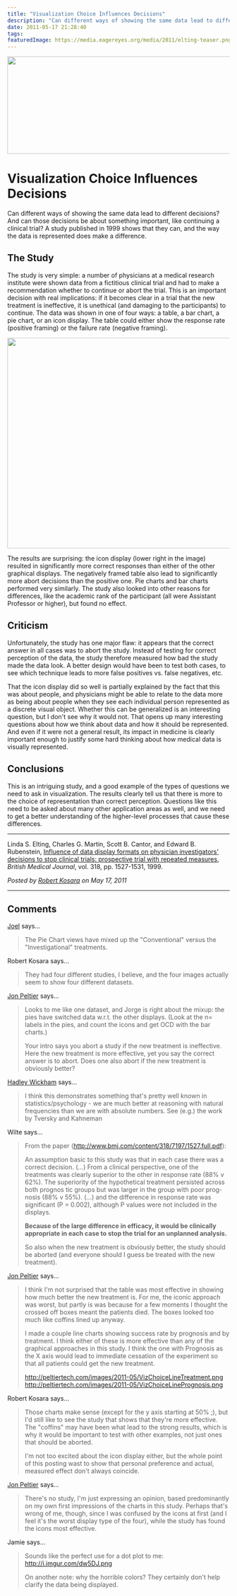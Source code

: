 ```yaml
---
title: "Visualization Choice Influences Decisions"
description: "Can different ways of showing the same data lead to different decisions? And can those decisions be about something important, like continuing a clinical trial? A study published in 1999 shows that they can, and the way the data is represented does make a difference."
date: 2011-05-17 21:28:40
tags: 
featuredImage: https://media.eagereyes.org/media/2011/elting-teaser.png
---
```


<p><img src="https://media.eagereyes.org/media/2011/elting-teaser.png" alt="" width="600" height="220" /></p>

# Visualization Choice Influences Decisions

Can different ways of showing the same data lead to different decisions? And can those decisions be about something important, like continuing a clinical trial? A study published in 1999 shows that they can, and the way the data is represented does make a difference.

## The Study

The study is very simple: a number of physicians at a medical research institute were shown data from a fictitious clinical trial and had to make a recommendation whether to continue or abort the trial. This is an important decision with real implications: if it becomes clear in a trial that the new treatment is ineffective, it is unethical (and damaging to the participants) to continue. The data was shown in one of four ways: a table, a bar chart, a pie chart, or an icon display. The table could either show the response rate (positive framing) or the failure rate (negative framing).

<p class="img"><img src="https://media.eagereyes.org/media/2011/elting-600.png" alt="" width="600" height="476" /></p>

The results are surprising: the icon display (lower right in the image) resulted in significantly more correct responses than either of the other graphical displays. The negatively framed table also lead to significantly more abort decisions than the positive one. Pie charts and bar charts performed very similarly. The study also looked into other reasons for differences, like the academic rank of the participant (all were Assistant Professor or higher), but found no effect.

## Criticism

Unfortunately, the study has one major flaw: it appears that the correct answer in all cases was to abort the study. Instead of testing for correct perception of the data, the study therefore measured how bad the study made the data look. A better design would have been to test both cases, to see which technique leads to more false positives vs. false negatives, etc.

That the icon display did so well is partially explained by the fact that this was about people, and physicians might be able to relate to the data more as being about people when they see each individual person represented as a discrete visual object. Whether this can be generalized is an interesting question, but I don't see why it would not. That opens up many interesting questions about how we think about data and how it should be represented. And even if it were not a general result, its impact in medicine is clearly important enough to justify some hard thinking about how medical data is visually represented.

## Conclusions

This is an intriguing study, and a good example of the types of questions we need to ask in visualization. The results clearly tell us that there is more to the choice of representation than correct perception. Questions like this need to be asked about many other application areas as well, and we need to get a better understanding of the higher-level processes that cause these differences.

<hr />

Linda S. Elting, Charles G. Martin, Scott B. Cantor, and Edward B. Rubenstein, <a href="http://www.bmj.com/content/318/7197/1527.abstract" target="_blank">Influence of data display formats on physician investigators' decisions to stop clinical trials: prospective trial with repeated measures</a>, <em>British Medical Journal</em>, vol. 318, pp. 1527-1531, 1999.


_Posted by <a href="/about">Robert Kosara</a> on May 17, 2011_


<aside class="comments">

---
## Comments

<a href="http://euphemize.net/" rel="nofollow noopener" target="_blank">Joel</a> says…
>	The Pie Chart views have mixed up the "Conventional" versus the "Investigational" treatments.

Robert Kosara says…
>	They had four different studies, I believe, and the four images actually seem to show four different datasets.

<a href="http://peltiertech.com/WordPress/" rel="nofollow noopener" target="_blank">Jon Peltier</a> says…
>	Looks to me like one dataset, and Jorge is right about the mixup: the pies have switched data w.r.t. the other displays. (Look at the n= labels in the pies, and count the icons and get OCD with the bar charts.)
>	
>	Your intro says you abort a study if the new treatment is ineffective. Here the new treatment is more effective, yet you say the correct answer is to abort. Does one also abort if the new treatment is obviously better?

<a href="http://had.co.nz" rel="nofollow noopener" target="_blank">Hadley Wickham</a> says…
>	I think this demonstrates something that's pretty well known in statistics/psychology - we are much better at reasoning with natural frequencies than we are with absolute numbers.  See (e.g.) the work by Tversky and Kahneman

Wilte says…
>	From the paper (http://www.bmj.com/content/318/7197/1527.full.pdf):
>	
>	An assumption basic to this study was that in each
>	case there was a correct decision. (...) From a clinical perspective, one of the
>	treatments was clearly superior to the other in
>	response rate (88% v 62%). The superiority of the
>	hypothetical treatment persisted across both prognos­
>	tic groups but was larger in the group with poor prog­
>	nosis (88% v 55%). (...) and the difference in response rate was
>	significant (P = 0.002), although P values were not
>	included in the displays. 
>   
>	<strong>Because of the large difference
>	in efficacy, it would be clinically appropriate in each
>	case to stop the trial for an unplanned analysis.</strong>
>	
>	
>	So also when the new treatment is obviously better, the study should be aborted (and everyone should I guess be treated with the new treatment).

<a href="http://peltiertech.com/WordPress/" rel="nofollow noopener" target="_blank">Jon Peltier</a> says…
>	I think I'm not surprised that the table was most effective in showing how much better the new treatment is. For me, the iconic approach was worst, but partly is was because for a few moments I thought the crossed off boxes meant the patients died. The boxes looked too much like coffins lined up anyway.
>	
>	I made a couple line charts showing success rate by prognosis and by treatment. I think either of these is more effective than any of the graphical approaches in this study. I think the one with Prognosis as the X axis would lead to immediate cessation of the experiment so that all patients could get the new treatment.
>	
>	http://peltiertech.com/images/2011-05/VizChoiceLineTreatment.png
>	http://peltiertech.com/images/2011-05/VizChoiceLinePrognosis.png

Robert Kosara says…
>	Those charts make sense (except for the y axis starting at 50% ;), but I'd still like to see the study that shows that they're more effective. The "coffins" may have been what lead to the strong results, which is why it would be important to test with other examples, not just ones that should be aborted.
>	
>	I'm not too excited about the icon display either, but the whole point of this posting wast to show that personal preference and actual, measured effect don't always coincide.

<a href="http://peltiertech.com/WordPress/" rel="nofollow noopener" target="_blank">Jon Peltier</a> says…
>	There's no study, I'm just expressing an opinion, based predominantly on my own first impressions of the charts in this study. Perhaps that's wrong of me, though, since I was confused by the icons at first (and I feel it's the worst display type of the four), while the study has found the icons most effective.

Jamie says…
>	Sounds like the perfect use for a dot plot to me: <a href="http://i.imgur.com/dw5DJ.png">http://i.imgur.com/dw5DJ.png</a>
>	
>	On another note: why the horrible colors?  They certainly don't help clarify the data being displayed.

</aside>

